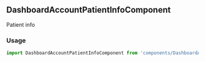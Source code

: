 ## DashboardAccountPatientInfoComponent

Patient info

### Usage

```javascript
import DashboardAccountPatientInfoComponent from 'components/DashboardAccountPatientInfoComponent/DashboardAccountPatientInfoComponent.js';
```
